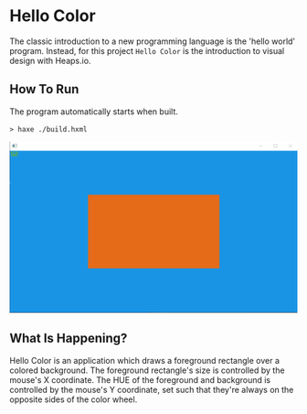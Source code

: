# Hello Color

The classic introduction to a new programming language is the 'hello world'
program. Instead, for this project `Hello Color` is the introduction to visual
design with Heaps.io.

## How To Run

The program automatically starts when built.

```
> haxe ./build.hxml
```

![Demo Screenshot](./screenshot.png)

## What Is Happening?

Hello Color is an application which draws a foreground rectangle over a colored
background. The foreground rectangle's size is controlled by the mouse's X
coordinate. The HUE of the foreground and background is controlled by the
mouse's Y coordinate, set such that they're always on the opposite sides of the
color wheel.
